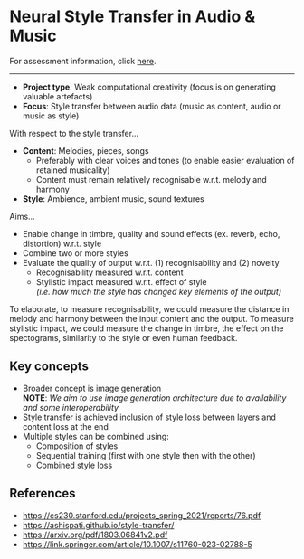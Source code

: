 # Neural Style Transfer in Audio & Music

For assessment information, click [here](https://github.com/pranigopu/computationalCreativity/blob/718e4c9949a1dab273d623ee36e7802d16617cd1/assessment/INFO.md).

---

- **Project type**: Weak computational creativity (focus is on generating valuable artefacts)
- **Focus**: Style transfer between audio data (music as content, audio or music as style)

With respect to the style transfer...

- **Content**: Melodies, pieces, songs
    - Preferably with clear voices and tones (to enable easier evaluation of retained musicality)
    - Content must remain relatively recognisable w.r.t. melody and harmony
- **Style**: Ambience, ambient music, sound textures

Aims...

- Enable change in timbre, quality and sound effects (ex. reverb, echo, distortion) w.r.t. style
- Combine two or more styles
- Evaluate the quality of output w.r.t. (1) recognisability and (2) novelty
    - Recognisability measured w.r.t. content
    - Stylistic impact measured w.r.t. effect of style <br> _(i.e. how much the style has changed key elements of the output)_
 
To elaborate, to measure recognisability, we could measure the distance in melody and harmony between the input content and the output. To measure stylistic impact, we could measure the change in timbre, the effect on the spectograms, similarity to the style or even human feedback.

## Key concepts

- Broader concept is image generation <br> **NOTE**: _We aim to use image generation architecture due to availability and some interoperability_
- Style transfer is achieved inclusion of style loss between layers and content loss at the end
- Multiple styles can be combined using:
    - Composition of styles
    - Sequential training (first with one style then with the other)
    - Combined style loss

## References

- https://cs230.stanford.edu/projects_spring_2021/reports/76.pdf
- https://ashispati.github.io/style-transfer/
- https://arxiv.org/pdf/1803.06841v2.pdf
- https://link.springer.com/article/10.1007/s11760-023-02788-5
